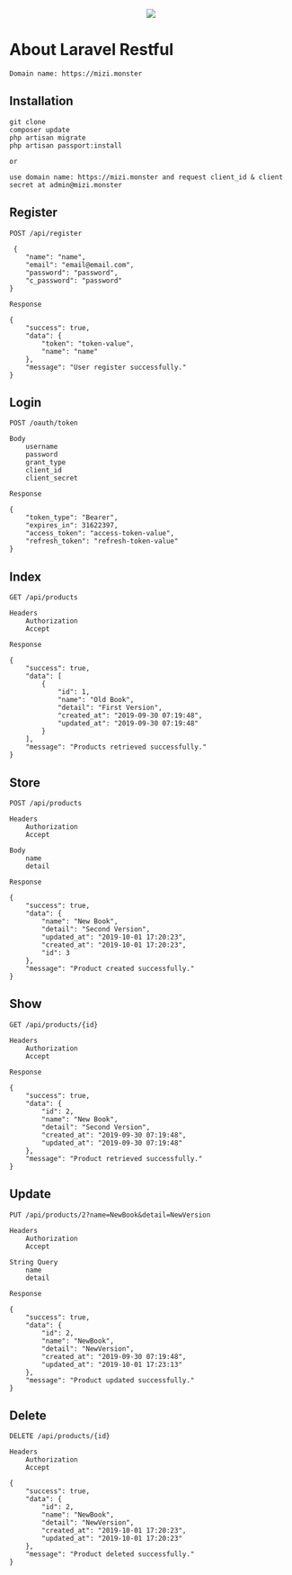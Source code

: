 <p align="center"><img src="https://laravel.com/assets/img/components/logo-laravel.svg"></p>

# About Laravel Restful

    Domain name: https://mizi.monster

## Installation

    git clone
    composer update
    php artisan migrate
    php artisan passport:install

    or

    use domain name: https://mizi.monster and request client_id & client secret at admin@mizi.monster


## Register
    
    POST /api/register

     {
        "name": "name", 
        "email": "email@email.com", 
        "password": "password", 
        "c_password": "password"   
    }

    Response

    {
        "success": true,
        "data": {
            "token": "token-value",
            "name": "name"
        },
        "message": "User register successfully."
    }
    

## Login

    POST /oauth/token

    Body
        username
        password
        grant_type
        client_id
        client_secret

    Response

    {
        "token_type": "Bearer",
        "expires_in": 31622397,
        "access_token": "access-token-value",
        "refresh_token": "refresh-token-value"
    }

## Index

    GET /api/products

    Headers
        Authorization
        Accept
    
    Response

    {
        "success": true,
        "data": [
            {
                "id": 1,
                "name": "Old Book",
                "detail": "First Version",
                "created_at": "2019-09-30 07:19:48",
                "updated_at": "2019-09-30 07:19:48"
            }
        ],
        "message": "Products retrieved successfully."
    }

## Store

    POST /api/products

    Headers
        Authorization
        Accept

    Body
        name
        detail

    Response

    {
        "success": true,
        "data": {
            "name": "New Book",
            "detail": "Second Version",
            "updated_at": "2019-10-01 17:20:23",
            "created_at": "2019-10-01 17:20:23",
            "id": 3
        },
        "message": "Product created successfully."
    }

## Show

    GET /api/products/{id}

    Headers
        Authorization
        Accept

    Response

    {
        "success": true,
        "data": {
            "id": 2,
            "name": "New Book",
            "detail": "Second Version",
            "created_at": "2019-09-30 07:19:48",
            "updated_at": "2019-09-30 07:19:48"
        },
        "message": "Product retrieved successfully."
    }

## Update

    PUT /api/products/2?name=NewBook&detail=NewVersion

    Headers
        Authorization
        Accept

    String Query
        name
        detail

    Response

    {
        "success": true,
        "data": {
            "id": 2,
            "name": "NewBook",
            "detail": "NewVersion",
            "created_at": "2019-09-30 07:19:48",
            "updated_at": "2019-10-01 17:23:13"
        },
        "message": "Product updated successfully."
    }

## Delete

    DELETE /api/products/{id}

    Headers
        Authorization
        Accept

    {
        "success": true,
        "data": {
            "id": 2,
            "name": "NewBook",
            "detail": "NewVersion",
            "created_at": "2019-10-01 17:20:23",
            "updated_at": "2019-10-01 17:20:23"
        },
        "message": "Product deleted successfully."
    }


